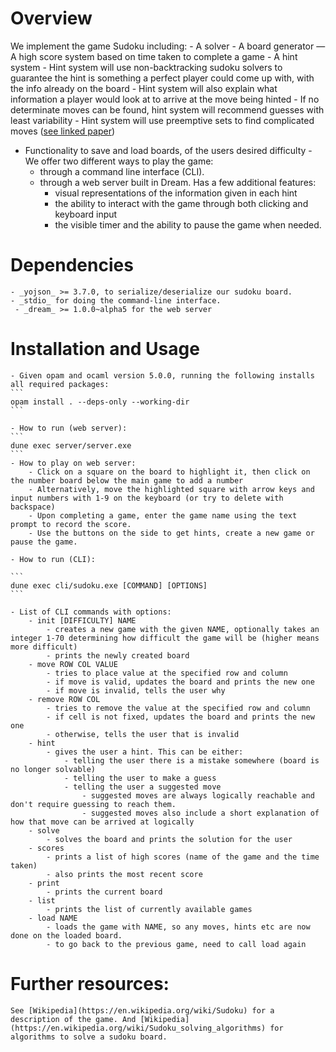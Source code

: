 # Overview
We implement the game Sudoku including:
    - A solver
    - A board generator
	 — A high score system based on time taken to complete a game
    - A hint system 
      - Hint system will use non-backtracking sudoku solvers to guarantee the hint is something a perfect player could come up with, with the info already on the board
      - Hint system will also explain what information a player would look at to arrive at the move being hinted
      - If no determinate moves can be found, hint system will recommend guesses with least variability
      - Hint system will use preemptive sets to find complicated moves ([see linked paper](https://www.ams.org/notices/200904/rtx090400460p.pdf))
   - Functionality to save and load boards, of the users desired difficulty
	- We offer two different ways to play the game:
		- through a command line interface (CLI).
		- through a web server built in Dream. Has a few additional features:
			- visual representations of the information given in each hint
			- the ability to interact with the game through both clicking and keyboard input
			- the visible timer and the ability to pause the game when needed.



# Dependencies

    - _yojson_ >= 3.7.0, to serialize/deserialize our sudoku board. 
    - _stdio_ for doing the command-line interface. 
	 - _dream_ >= 1.0.0~alpha5 for the web server

# Installation and Usage

	- Given opam and ocaml version 5.0.0, running the following installs all required packages:
	```
	opam install . --deps-only --working-dir 
	```

	- How to run (web server):
	```
	dune exec server/server.exe
	```
	- How to play on web server:
		- Click on a square on the board to highlight it, then click on the number board below the main game to add a number
		- Alternatively, move the highlighted square with arrow keys and input numbers with 1-9 on the keyboard (or try to delete with backspace)
		- Upon completing a game, enter the game name using the text prompt to record the score.
		- Use the buttons on the side to get hints, create a new game or pause the game.
	
	- How to run (CLI):

	```
	dune exec cli/sudoku.exe [COMMAND] [OPTIONS]
	```
	
	- List of CLI commands with options:
		- init [DIFFICULTY] NAME
			- creates a new game with the given NAME, optionally takes an integer 1-70 determining how difficult the game will be (higher means more difficult)
			- prints the newly created board
		- move ROW COL VALUE
			- tries to place value at the specified row and column
			- if move is valid, updates the board and prints the new one
			- if move is invalid, tells the user why
		- remove ROW COL
			- tries to remove the value at the specified row and column
			- if cell is not fixed, updates the board and prints the new one
			- otherwise, tells the user that is invalid
		- hint
			- gives the user a hint. This can be either:
				- telling the user there is a mistake somewhere (board is no longer solvable)
				- telling the user to make a guess
				- telling the user a suggested move
					- suggested moves are always logically reachable and don't require guessing to reach them. 
					- suggested moves also include a short explanation of how that move can be arrived at logically
		- solve
			- solves the board and prints the solution for the user
		- scores
			- prints a list of high scores (name of the game and the time taken)
			- also prints the most recent score
		- print
			- prints the current board
		- list
			- prints the list of currently available games
		- load NAME
			- loads the game with NAME, so any moves, hints etc are now done on the loaded board.
			- to go back to the previous game, need to call load again

# Further resources:
    See [Wikipedia](https://en.wikipedia.org/wiki/Sudoku) for a description of the game. And [Wikipedia](https://en.wikipedia.org/wiki/Sudoku_solving_algorithms) for algorithms to solve a sudoku board.